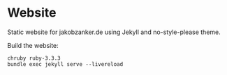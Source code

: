 # Website

Static website for jakobzanker.de using Jekyll and no-style-please theme.

Build the website:

```
chruby ruby-3.3.3
bundle exec jekyll serve --livereload
```

